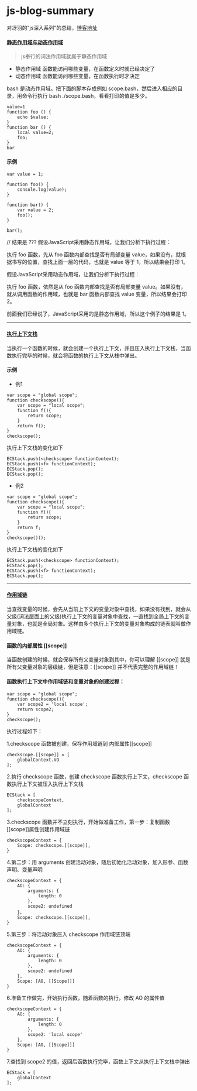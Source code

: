# js-blog-summary
对冴羽的"js深入系列"的总结，[博客地址](https://github.com/mqyqingfeng/Blog)

#### [静态作用域与动态作用域](https://github.com/mqyqingfeng/Blog/issues/3)
> js奉行的词法作用域就属于静态作用域
* 静态作用域
函数能访问哪些变量，在函数定义时就已经决定了
* 动态作用域
函数能访问哪些变量，在函数执行时才决定

bash 是动态作用域。把下面的脚本存成例如 scope.bash，然后进入相应的目录，用命令行执行 bash ./scope.bash，看看打印的值是多少。
```
value=1
function foo () {
    echo $value;
}
function bar () {
    local value=2;
    foo;
}
bar
```

#### 示例
```
var value = 1;

function foo() {
    console.log(value);
}

function bar() {
    var value = 2;
    foo();
}

bar();
```
// 结果是 ???
假设JavaScript采用静态作用域，让我们分析下执行过程：

执行 foo 函数，先从 foo 函数内部查找是否有局部变量 value，如果没有，就根据书写的位置，查找上面一层的代码，也就是 value 等于 1，所以结果会打印 1。

假设JavaScript采用动态作用域，让我们分析下执行过程：

执行 foo 函数，依然是从 foo 函数内部查找是否有局部变量 value。如果没有，就从调用函数的作用域，也就是 bar 函数内部查找 value 变量，所以结果会打印 2。

前面我们已经说了，JavaScript采用的是静态作用域，所以这个例子的结果是 1。

---
#### [执行上下文栈](https://github.com/mqyqingfeng/Blog/issues/4)
当执行一个函数的时候，就会创建一个执行上下文，并且压入执行上下文栈，当函数执行完毕的时候，就会将函数的执行上下文从栈中弹出。

#### 示例
* 例1
```
var scope = "global scope";
function checkscope(){
    var scope = "local scope";
    function f(){
        return scope;
    }
    return f();
}
checkscope();
```
执行上下文栈的变化如下
```
ECStack.push(<checkscope> functionContext);
ECStack.push(<f> functionContext);
ECStack.pop();
ECStack.pop();
```
* 例2
```
var scope = "global scope";
function checkscope(){
    var scope = "local scope";
    function f(){
        return scope;
    }
    return f;
}
checkscope()();
```
执行上下文栈的变化如下
```
ECStack.push(<checkscope> functionContext);
ECStack.pop();
ECStack.push(<f> functionContext);
ECStack.pop();
```
---
#### [作用域链](https://github.com/mqyqingfeng/Blog/issues/6)
当查找变量的时候，会先从当前上下文的变量对象中查找，如果没有找到，就会从父级(词法层面上的父级)执行上下文的变量对象中查找，一直找到全局上下文的变量对象，也就是全局对象。这样由多个执行上下文的变量对象构成的链表就叫做作用域链。

#### 函数的内部属性 [[scope]]
当函数创建的时候，就会保存所有父变量对象到其中，你可以理解 [[scope]] 就是所有父变量对象的层级链，但是注意：[[scope]] 并不代表完整的作用域链！

#### 函数执行上下文中作用域链和变量对象的创建过程：
```
var scope = "global scope";
function checkscope(){
    var scope2 = 'local scope';
    return scope2;
}
checkscope();
```
执行过程如下：

1.checkscope 函数被创建，保存作用域链到 内部属性[[scope]]
```
checkscope.[[scope]] = [
    globalContext.VO
];
```
2.执行 checkscope 函数，创建 checkscope 函数执行上下文，checkscope 函数执行上下文被压入执行上下文栈
```
ECStack = [
    checkscopeContext,
    globalContext
];
```
3.checkscope 函数并不立刻执行，开始做准备工作，第一步：复制函数[[scope]]属性创建作用域链
```
checkscopeContext = {
    Scope: checkscope.[[scope]],
}
```
4.第二步：用 arguments 创建活动对象，随后初始化活动对象，加入形参、函数声明、变量声明
```
checkscopeContext = {
    AO: {
        arguments: {
            length: 0
        },
        scope2: undefined
    }，
    Scope: checkscope.[[scope]],
}
```
5.第三步：将活动对象压入 checkscope 作用域链顶端
```
checkscopeContext = {
    AO: {
        arguments: {
            length: 0
        },
        scope2: undefined
    },
    Scope: [AO, [[Scope]]]
}
```
6.准备工作做完，开始执行函数，随着函数的执行，修改 AO 的属性值
```
checkscopeContext = {
    AO: {
        arguments: {
            length: 0
        },
        scope2: 'local scope'
    },
    Scope: [AO, [[Scope]]]
}
```
7.查找到 scope2 的值，返回后函数执行完毕，函数上下文从执行上下文栈中弹出
```
ECStack = [
    globalContext
];
```




